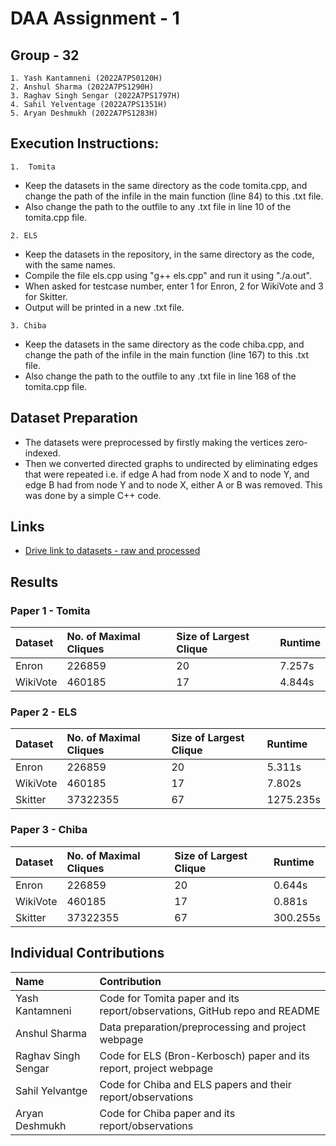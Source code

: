 
# DAA Assignment - 1
## Group - 32

    1. Yash Kantamneni (2022A7PS0120H)
    2. Anshul Sharma (2022A7PS1290H)
    3. Raghav Singh Sengar (2022A7PS1797H)
    4. Sahil Yelventage (2022A7PS1351H)
    5. Aryan Deshmukh (2022A7PS1283H)

## Execution Instructions:

`1.  Tomita`
- Keep the datasets in the same directory as the code tomita.cpp, and change the path of the infile in the main function (line 84) to this .txt file.
- Also change the path to the outfile to any .txt file in line 10 of the tomita.cpp file.

`2. ELS`
- Keep the datasets in the repository, in the same directory as the code, with the same names. 
- Compile the file els.cpp using "g++ els.cpp" and run it using "./a.out".
- When asked for testcase number, enter 1 for Enron, 2 for WikiVote and 3 for Skitter.
- Output will be printed in a new .txt file.

`3. Chiba`
- Keep the datasets in the same directory as the code chiba.cpp, and change the path of the infile in the main function (line 167) to this .txt file.
- Also change the path to the outfile to any .txt file in line 168 of the tomita.cpp file.

## Dataset Preparation

- The datasets were preprocessed by firstly making the vertices zero-indexed.
- Then we converted directed graphs to undirected by eliminating edges that were repeated i.e. if edge A had from node X and to node Y, and edge B had from node Y and to node X, either A or B was removed. This was done by a simple C++ code.

## Links

- [Drive link to datasets - raw and processed](https://drive.google.com/drive/folders/1-4az2Kc6ZPhNIgaqevhy0AFzrFek0PMV?usp=sharing)

## Results

### Paper 1 - Tomita
| Dataset | No. of Maximal Cliques | Size of Largest Clique | Runtime |
| :-------- | :------- | :------------------------- | :---------- |
| Enron | 226859 | 20 | 7.257s |
| WikiVote | 460185 | 17 | 4.844s |

### Paper 2 - ELS
| Dataset | No. of Maximal Cliques | Size of Largest Clique | Runtime |
| :-------- | :------- | :------------------------- | :---------- |
| Enron | 226859 | 20 | 5.311s |
| WikiVote | 460185 | 17 | 7.802s |
| Skitter | 37322355 | 67 | 1275.235s |

### Paper 3 - Chiba
| Dataset | No. of Maximal Cliques | Size of Largest Clique | Runtime |
| :-------- | :------- | :------------------------- | :---------- |
| Enron | 226859 | 20 | 0.644s |
| WikiVote | 460185 | 17 | 0.881s |
| Skitter | 37322355 | 67 | 300.255s |

## Individual Contributions

| Name | Contribution |
| :-------- | :------- |
| Yash Kantamneni | Code for Tomita paper and its report/observations, GitHub repo and README |
| Anshul Sharma | Data preparation/preprocessing and project webpage |
| Raghav Singh Sengar | Code for ELS (Bron-Kerbosch) paper and its report, project webpage |
| Sahil Yelvantge | Code for Chiba and ELS papers and their report/observations |
| Aryan Deshmukh | Code for Chiba paper and its report/observations |
